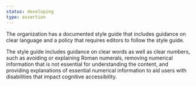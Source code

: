 ```yaml
---
status: developing
type: assertion
---
```


The organization has a documented style guide that includes guidance on clear language and a policy that requires editors to follow the style guide.

The style guide includes guidance on clear words as well as clear numbers, such as avoiding or explaining Roman numerals, removing numerical information that is not essential for understanding the content, and providing explanations of essential numerical information to aid users with disabilities that impact cognitive accessibility.
